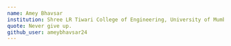 ```yaml
---
name: Amey Bhavsar
institution: Shree LR Tiwari College of Engineering, University of Mumbai
quote: Never give up.
github_user: ameybhavsar24
---
```

